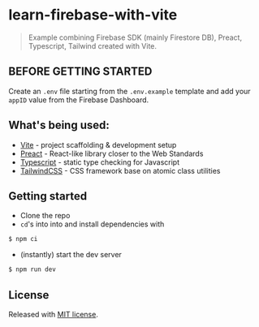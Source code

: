 # learn-firebase-with-vite

> Example combining Firebase SDK (mainly Firestore DB), Preact, Typescript, Tailwind created with Vite.

## BEFORE GETTING STARTED

Create an `.env` file starting from the `.env.example` template and add your `appID` value from the Firebase Dashboard.

## What's being used:

- [Vite](https://vitejs.dev/) - project scaffolding & development setup
- [Preact](https://preactjs.com/) - React-like library closer to the Web Standards
- [Typescript](https://www.typescriptlang.org/) - static type checking for Javascript
- [TailwindCSS](https://tailwindcss.com/) - CSS framework base on atomic class utilities

## Getting started

- Clone the repo
- `cd`'s into into and install dependencies with

```bash
$ npm ci
```

- (instantly) start the dev server

```bash
$ npm run dev
```

## License

Released with [MIT license](LICENSE).
